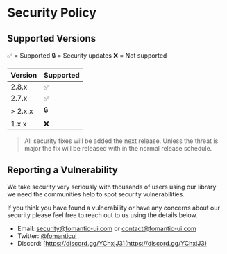 # Security Policy

## Supported Versions

:white_check_mark: = Supported   :lock: = Security updates   :x: = Not supported

| Version   | Supported          |
| --------- | ------------------ |
| 2.8.x     | :white_check_mark: |
| 2.7.x     | :white_check_mark: |
| > 2.x.x   | :lock:             |
| 1.x.x     | :x:                |

> All security fixes will be added the next release. Unless the threat is major the fix will be released with in the normal release
> schedule.

## Reporting a Vulnerability

We take security very seriously with thousands of users using our library we need the communities help to spot security
vulnerabilities.

If you think you have found a vulnerability or have any concerns about our security please feel free to reach out to us using
the details below.

 - Email: security@fomantic-ui.com or contact@fomantic-ui.com
 - Twitter: [@fomanticui](https://twitter.com/fomanticui)
 - Discord: [https://discord.gg/YChxjJ3](https://discord.gg/YChxjJ3)
